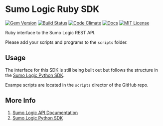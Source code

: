 Sumo Logic Ruby SDK
===================

[![Gem Version](https://badge.fury.io/rb/sumologic.svg)](http://badge.fury.io/rb/sumologic)
[![Build Status](https://img.shields.io/travis/grokify/sumologic-sdk-ruby/master.svg)](https://travis-ci.org/grokify/sumologic-sdk-ruby)
[![Code Climate](https://codeclimate.com/github/grokify/sumologic-sdk-ruby/badges/gpa.svg)](https://codeclimate.com/github/grokify/sumologic-sdk-ruby)
[![Docs](https://img.shields.io/badge/docs-rubydoc-blue.svg)](http://www.rubydoc.info/gems/sumologic/)
[![MIT License](https://img.shields.io/badge/license-MIT-blue.svg)](https://raw.githubusercontent.com/grokify/sumologic-sdk-ruby/master/LICENSE.txt)

Ruby interface to the Sumo Logic REST API.

Please add your scripts and programs to the `scripts` folder.

## Usage

The interface for this SDK is still being built out but follows the structure in the 
[Sumo Logic Python SDK](https://github.com/SumoLogic/sumologic-python-sdk).

Exampe scripts are located in the `scripts` director of the GitHub repo.

## More Info

1. [Sumo Logic API Documentation](https://github.com/SumoLogic/sumo-api-doc/wiki)
2. [Sumo Logic Python SDK](https://github.com/SumoLogic/sumologic-python-sdk)